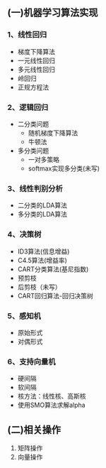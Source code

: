 ## (一)机器学习算法实现
### 1、线性回归
   + 梯度下降算法
   + 一元线性回归
   + 多元线性回归
   + 岭回归
   + 正规方程法
### 2、逻辑回归
   + 二分类问题
      + 随机梯度下降算法
      + 牛顿法
   + 多分类问题
      + 一对多策略
      + softmax实现多分类(未写)
### 3、线性判别分析
   + 二分类的LDA算法
   + 多分类的LDA算法
### 4、决策树
   + ID3算法(信息增益)
   + C4.5算法(增益率)
   + CART分类算法(基尼指数)
   + 预剪枝
   + 后剪枝（未写）
   + CART回归算法-回归决策树
### 5、感知机
   + 原始形式  
   + 对偶形式  
### 6、支持向量机
   + 硬间隔
   + 软间隔
   + 核方法：线性核、高斯核
   + 使用SMO算法求解alpha

## (二)相关操作
1. 矩阵操作
2. 向量操作
